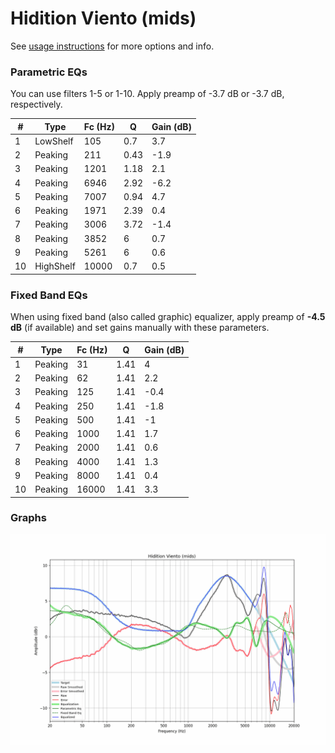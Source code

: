 # Hidition Viento (mids)
See [usage instructions](https://github.com/jaakkopasanen/AutoEq#usage) for more options and info.

### Parametric EQs
You can use filters 1-5 or 1-10. Apply preamp of -3.7 dB or -3.7 dB, respectively.

|   # | Type      |   Fc (Hz) |    Q |   Gain (dB) |
|-----|-----------|-----------|------|-------------|
|   1 | LowShelf  |       105 | 0.7  |         3.7 |
|   2 | Peaking   |       211 | 0.43 |        -1.9 |
|   3 | Peaking   |      1201 | 1.18 |         2.1 |
|   4 | Peaking   |      6946 | 2.92 |        -6.2 |
|   5 | Peaking   |      7007 | 0.94 |         4.7 |
|   6 | Peaking   |      1971 | 2.39 |         0.4 |
|   7 | Peaking   |      3006 | 3.72 |        -1.4 |
|   8 | Peaking   |      3852 | 6    |         0.7 |
|   9 | Peaking   |      5261 | 6    |         0.6 |
|  10 | HighShelf |     10000 | 0.7  |         0.5 |

### Fixed Band EQs
When using fixed band (also called graphic) equalizer, apply preamp of **-4.5 dB** (if available) and set gains manually with these parameters.

|   # | Type    |   Fc (Hz) |    Q |   Gain (dB) |
|-----|---------|-----------|------|-------------|
|   1 | Peaking |        31 | 1.41 |         4   |
|   2 | Peaking |        62 | 1.41 |         2.2 |
|   3 | Peaking |       125 | 1.41 |        -0.4 |
|   4 | Peaking |       250 | 1.41 |        -1.8 |
|   5 | Peaking |       500 | 1.41 |        -1   |
|   6 | Peaking |      1000 | 1.41 |         1.7 |
|   7 | Peaking |      2000 | 1.41 |         0.6 |
|   8 | Peaking |      4000 | 1.41 |         1.3 |
|   9 | Peaking |      8000 | 1.41 |         0.4 |
|  10 | Peaking |     16000 | 1.41 |         3.3 |

### Graphs
![](./Hidition%20Viento%20(mids).png)
